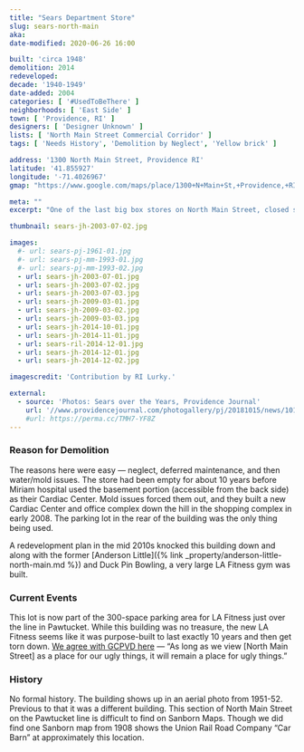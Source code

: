 ```yaml
---
title: "Sears Department Store"
slug: sears-north-main
aka:
date-modified: 2020-06-26 16:00

built: 'circa 1948'
demolition: 2014
redeveloped: 
decade: '1940-1949'
date-added: 2004
categories: [ '#UsedToBeThere' ]
neighborhoods: [ 'East Side' ]
town: [ 'Providence, RI' ]
designers: [ 'Designer Unknown' ]
lists: [ 'North Main Street Commercial Corridor' ]
tags: [ 'Needs History', 'Demolition by Neglect', 'Yellow brick' ]

address: '1300 North Main Street, Providence RI'
latitude: '41.855927'
longitude: '-71.4026967'
gmap: "https://www.google.com/maps/place/1300+N+Main+St,+Providence,+RI+02904"

meta: ""
excerpt: "One of the last big box stores on North Main Street, closed since the mid-to-late 90s. Demolished in 2014 to become infill for a parking lot."

thumbnail: sears-jh-2003-07-02.jpg

images:
  #- url: sears-pj-1961-01.jpg
  #- url: sears-pj-mm-1993-01.jpg
  #- url: sears-pj-mm-1993-02.jpg
  - url: sears-jh-2003-07-01.jpg
  - url: sears-jh-2003-07-02.jpg
  - url: sears-jh-2003-07-03.jpg
  - url: sears-jh-2009-03-01.jpg
  - url: sears-jh-2009-03-02.jpg
  - url: sears-jh-2009-03-03.jpg
  - url: sears-jh-2014-10-01.jpg
  - url: sears-jh-2014-11-01.jpg
  - url: sears-ril-2014-12-01.jpg
  - url: sears-jh-2014-12-01.jpg
  - url: sears-jh-2014-12-02.jpg

imagescredit: 'Contribution by RI Lurky.'

external:
  - source: 'Photos: Sears over the Years, Providence Journal'
    url: '//www.providencejournal.com/photogallery/pj/20181015/news/101509998/PH/1'
    #url: https://perma.cc/TMH7-YF8Z
---
```


### Reason for Demolition

The reasons here were easy — neglect, deferred maintenance, and then water/mold issues. The store had been empty for about 10 years before Miriam hospital used the basement portion (accessible from the back side) as their Cardiac Center. Mold issues forced them out, and they built a new Cardiac Center and office complex down the hill in the shopping complex in early 2008. The parking lot in the rear of the building was the only thing being used. 

A redevelopment plan in the mid 2010s knocked this building down and along with the former [Anderson Little]({% link _property/anderson-little-north-main.md %}) and Duck Pin Bowling, a very large LA Fitness gym was built. 


### Current Events

This lot is now part of the 300-space parking area for LA Fitness just over the line in Pawtucket. While this building was no treasure, the new LA Fitness seems like it was purpose-built to last exactly 10 years and then get torn down. [We agree with GCPVD here](//www.gcpvd.org/2014/04/16/the-further-suburbanization-of-north-main-street/) — “As long as we view [North Main Street] as a place for our ugly things, it will remain a place for ugly things.”


### History

No formal history. The building shows up in an aerial photo from 1951-52. Previous to that it was a different building. This section of North Main Street on the Pawtucket line is difficult to find on Sanborn Maps. Though we did find one Sanborn map from 1908 shows the Union Rail Road Company “Car Barn” at approximately this location. 
